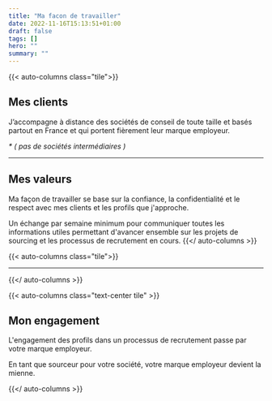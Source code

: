 ```yaml
---
title: "Ma facon de travailler"
date: 2022-11-16T15:13:51+01:00
draft: false
tags: []
hero: ""
summary: ""
---
```


{{< auto-columns class="tile">}}
## Mes clients

J’accompagne à distance des sociétés de conseil de toute taille et basés partout en France et qui portent fièrement leur marque employeur.

_* ( pas de sociétés intermédiaires )_

----
## Mes valeurs

Ma façon de travailler se base sur la confiance, la confidentialité et le respect avec mes clients et les profils que j'approche.

Un échange par semaine minimum pour communiquer toutes les informations utiles permettant d'avancer ensemble sur les projets de sourcing et les processus de recrutement en cours.
{{</ auto-columns >}}

{{< auto-columns class="tile">}}

----

{{</ auto-columns >}}

{{< auto-columns class="text-center tile" >}}

## Mon engagement

L'engagement des profils dans un processus de recrutement passe par votre marque employeur.

En tant que sourceur pour votre société, votre marque employeur devient la mienne.

{{</ auto-columns >}}
